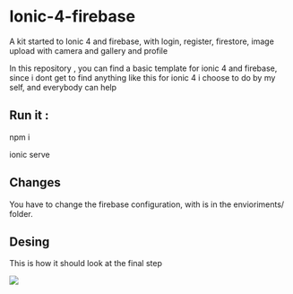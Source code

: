# Ionic-4-firebase
A kit started to Ionic 4 and firebase, with login, register, firestore, image upload with camera and gallery and profile 



In this repository , you can find a basic template for ionic 4 and firebase, since i dont get to find anything like this for ionic 4 i choose to do by my self, and everybody can help


## Run it :

npm i 

ionic serve 



## Changes 

You have to change the firebase configuration, with is in the envioriments/ folder.


## Desing 

This is how it should look at the final step


<img src="https://github.com/davidbarrero38/Ionic-4-firebase/blob/master/src/assets/Sketch.png?raw=true">
<br>
